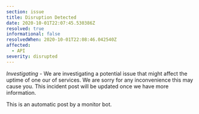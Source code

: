 ```yaml
---
section: issue
title: Disruption Detected
date: 2020-10-01T22:07:45.530386Z
resolved: true
informational: false
resolvedWhen: 2020-10-01T22:08:46.042540Z
affected:
  - API
severity: disrupted
---
```

*Investigating* - We are investigating a potential issue that might affect the uptime of one our of services. We are sorry for any inconvenience this may cause you. This incident post will be updated once we have more information.

This is an automatic post by a monitor bot.
        